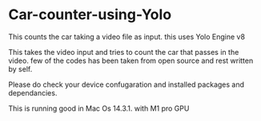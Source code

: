 # Car-counter-using-Yolo
This counts the car taking a video file as input. this uses Yolo Engine v8 

This takes the video input and tries to count the car that passes in the video. 
few of the codes has been taken from open source and rest written by self. 

Please do check your device confugaration and installed packages and dependancies. 

This is running good in Mac Os 14.3.1. with M1 pro GPU
